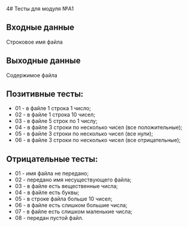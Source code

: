 4# Тесты для модуля №А1

## Входные данные
Строковое имя файла

## Выходные данные
Содержимое файла

## Позитивные тесты:
- 01 - в файле 1 строка 1 число;
- 02 - в файле 1 строка 10 чисел;
- 03 - в файле 5 строк по 1 числу;
- 04 - в файле 3 строки по несколько чисел (все положительные);
- 05 - в файле 3 строки по несколько чисел (все нули);
- 06 - в файле 3 строки по несколько чисел (все отрицательные);

## Отрицательные тесты:
- 01 - имя файла не передано;
- 02 - передано имя несуществующего файла;
- 03 - в файле есть вещественные числа;
- 04 - в файле есть буквы;
- 05 - в строке файла больше 10 чисел;
- 06 - в файле есть слишком большие числа;
- 07 - в файле есть слишком маленькие числа;
- 08 - передан пустой файл.
